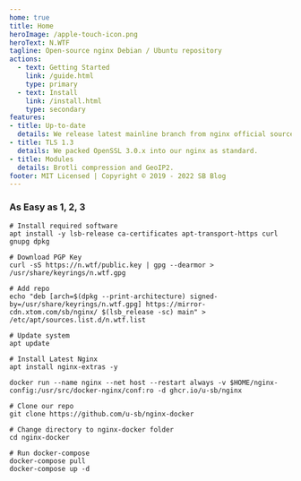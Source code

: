 ```yaml
---
home: true
title: Home
heroImage: /apple-touch-icon.png
heroText: N.WTF
tagline: Open-source nginx Debian / Ubuntu repository
actions:
  - text: Getting Started
    link: /guide.html
    type: primary
  - text: Install
    link: /install.html
    type: secondary
features:
- title: Up-to-date
  details: We release latest mainline branch from nginx official source code.
- title: TLS 1.3
  details: We packed OpenSSL 3.0.x into our nginx as standard.
- title: Modules
  details: Brotli compression and GeoIP2.
footer: MIT Licensed | Copyright © 2019 - 2022 SB Blog
---
```


### As Easy as 1, 2, 3

<CodeGroup>
  <CodeGroupItem title="Debian / Ubuntu" active>

```bash:no-line-numbers
# Install required software
apt install -y lsb-release ca-certificates apt-transport-https curl gnupg dpkg

# Download PGP Key
curl -sS https://n.wtf/public.key | gpg --dearmor > /usr/share/keyrings/n.wtf.gpg

# Add repo
echo "deb [arch=$(dpkg --print-architecture) signed-by=/usr/share/keyrings/n.wtf.gpg] https://mirror-cdn.xtom.com/sb/nginx/ $(lsb_release -sc) main" > /etc/apt/sources.list.d/n.wtf.list

# Update system
apt update

# Install Latest Nginx
apt install nginx-extras -y
```

  </CodeGroupItem>

  <CodeGroupItem title="Docker">
  
```bash:no-line-numbers
docker run --name nginx --net host --restart always -v $HOME/nginx-config:/usr/src/docker-nginx/conf:ro -d ghcr.io/u-sb/nginx
```

  </CodeGroupItem>

  <CodeGroupItem title="Docker Compose">
  
```bash:no-line-numbers
# Clone our repo
git clone https://github.com/u-sb/nginx-docker

# Change directory to nginx-docker folder
cd nginx-docker

# Run docker-compose
docker-compose pull
docker-compose up -d
```

  </CodeGroupItem>
</CodeGroup>

